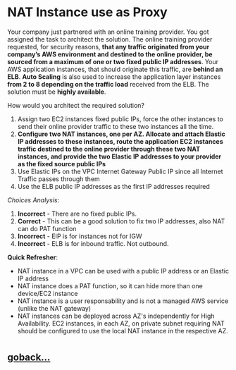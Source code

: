 # NAT Instance use as Proxy

Your company just partnered with an online training provider. You got assigned the task to architect the solution. The online training provider requested, for security reasons, **that any traffic originated from your company’s AWS environment and destined to the online provider, be sourced from a maximum of one or two fixed public IP addresses**. Your AWS application instances, that should originate this traffic, are **behind an ELB**. **Auto Scaling** is also used to increase the application layer instances **from 2 to 8 depending on the traffic load** received from the ELB. The solution must be **highly available**.

How would you architect the required solution?

1. Assign two EC2 instances fixed public IPs, force the other instances to send their online provider traffic to these two instances all the time.
2. **Configure two NAT instances, one per AZ. Allocate and attach Elastic IP addresses to these instances, route the application EC2 instances traffic destined to the online provider through these two NAT instances, and provide the two Elastic IP addresses to your provider as the fixed source public IPs**
3. Use Elastic IPs on the VPC Internet Gateway Public IP since all Internet Traffic passes through them
4. Use the ELB public IP addresses as the first IP addresses required

_Choices Analysis_:
1. **Incorrect** - There are no fixed public IPs.
2. **Correct** - This can be a good solution to fix two IP addresses, also NAT can do PAT function
3. **Incorrect** - EIP is for instances not for IGW
4. **Incorrect** - ELB is for inbound traffic. Not outbound.

**Quick Refresher**:
- NAT instance in a VPC can be used with a public IP address or an Elastic IP address
- NAT instance does a PAT function, so it can hide more than one device/EC2 instance
- NAT instance is a user responsability and is not a managed AWS service (unlike the NAT gateway)
- NAT instances can be deployed across AZ's independently for High Availability. EC2 instances, in each AZ, on private subnet requiring NAT should be configured to use the local NAT instance in the respective AZ.

#
## [goback...](./index.md)